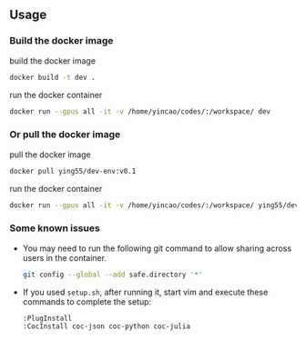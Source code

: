 ## Usage

### Build the docker image

build the docker image

```bash
docker build -t dev .
```

run the docker container

```bash
docker run --gpus all -it -v /home/yincao/codes/:/workspace/ dev
```

### Or pull the docker image

pull the docker image

```bash
docker pull ying55/dev-env:v0.1
```

run the docker container

```bash
docker run --gpus all -it -v /home/yincao/codes/:/workspace/ ying55/dev-env:v0.1
```

### Some known issues

- You may need to run the following git command to allow sharing across users in the container.

  ```bash
  git config --global --add safe.directory '*'
  ```

- If you used `setup.sh`, after running it, start vim and execute these commands to complete the setup:

  ```
  :PlugInstall
  :CocInstall coc-json coc-python coc-julia
  ```
